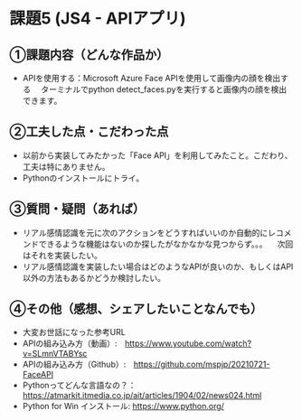 # 課題5 (JS4 - APIアプリ)

## ①課題内容（どんな作品か）
- APIを使用する：Microsoft Azure Face APIを使用して画像内の顔を検出する
　ターミナルでpython detect_faces.pyを実行すると画像内の顔を検出できます。
 
## ②工夫した点・こだわった点
- 以前から実装してみたかった「Face API」を利用してみたこと。こだわり、工夫は特にありません。 
- Pythonのインストールにトライ。

## ③質問・疑問（あれば）
- リアル感情認識を元に次のアクションをどうすればいいのか自動的にレコメンドできるような機能はないのか探したがなかなかな見つからず。。。
　次回はそれを実装したい。
- リアル感情認識を実装したい場合はどのようなAPIが良いのか、もしくはAPI以外の方法もあるかどうか検討したい。

## ④その他（感想、シェアしたいことなんでも）
- 大変お世話になった参考URL
- APIの組み込み方（動画）:　https://www.youtube.com/watch?v=SLmnVTABYsc
- APIの組み込み方（Github）:　https://github.com/mspjp/20210721-FaceAPI
- Pythonってどんな言語なの？：https://atmarkit.itmedia.co.jp/ait/articles/1904/02/news024.html
- Python for Win インストール: https://www.python.org/
  
